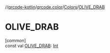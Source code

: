 //[qrcode-kotlin](../../../index.md)/[qrcode.color](../index.md)/[Colors](index.md)/[OLIVE_DRAB](-o-l-i-v-e_-d-r-a-b.md)

# OLIVE_DRAB

[common]\
const val [OLIVE_DRAB](-o-l-i-v-e_-d-r-a-b.md): [Int](https://kotlinlang.org/api/latest/jvm/stdlib/kotlin/-int/index.html)

